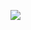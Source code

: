 <a href="https://juncture-digital.org"><img src="https://juncture-digital.org/images/ve-button.png"></a>

<param ve-config 
       title="Herbarium Specimen"
       author="Maura C. Flannery"
       banner="https://iiif.juncture-digital.org/banner/?url=https://upload.wikimedia.org/wikipedia/commons/thumb/c/ca/Hydrangea_quercifolia4normanack.jpg/640px-Hydrangea_quercifolia4normanack.jpg" 
       layout="vertical">

<!-- Entities discussed throughout the essay are typically defined before the essay text and
     are thus available in all text.  Entity identifiers (QIDs) can be found in either
     Wikipedia or Wikidata (https://www.wikidata.org)> -->
<param ve-entity eid="Q368161"> <!-- Hydrangea quercifolia -->
<param ve-entity eid="Q18243"> <!-- William Bartram -->
<param ve-entity eid="Q221092"> <!-- Mauritshuis -->
<param ve-entity eid="Q36600"> <!-- The Hague -->

<param ve-image 
       label="Hydranea quercifolia" 
       description="Collected by William Bartram" 
       license="public domain" 
       url="
https://data.nhm.ac.uk/dataset/collection-specimens/resource/05ff2255-c38a-40c9-b657-4ccb55ab2feb/record/4981769">
       
